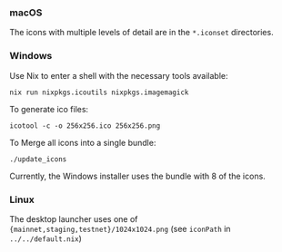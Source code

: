 ### macOS

The icons with multiple levels of detail are in the `*.iconset`
directories.


### Windows

Use Nix to enter a shell with the necessary tools available:

    nix run nixpkgs.icoutils nixpkgs.imagemagick

To generate ico files:

    icotool -c -o 256x256.ico 256x256.png

To Merge all icons into a single bundle:

    ./update_icons

Currently, the Windows installer uses the bundle with 8 of the icons.


### Linux

The desktop launcher uses one of `{mainnet,staging,testnet}/1024x1024.png` (see `iconPath` in `../../default.nix`)
